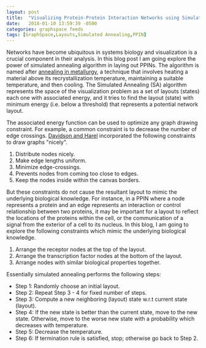 ```yaml
---
layout: post
title:  "Visualizing Protein-Protein Interaction Networks using Simulated Annealing Algorithm"
date:   2018-01-10 13:59:39 -0500
categories: graphspace feeds
tags: [GraphSpace,Layouts,Simulated Annealing,PPIN]
---
```


Networks have become ubiquitous in systems biology and visualization is a crucial component in their analysis. In this blog post I am going explore the power of simulated annealing algorithm in laying out PPINs. The algorithm is named after [annealing in metallurgy](https://en.wikipedia.org/wiki/Annealing_(metallurgy)), a technique that involves heating a material above its recrystallization temperature, maintaining a suitable temperature, and then cooling. The Simulated
Annealing (SA) algorithm represents the space of the visualization problem as a set of layouts (states) each one with associated energy, and it tries to find the layout (state) with minimum energy (i.e. below a threshold) that represents a potential network layout. 

The associated energy function can be used to optimize any graph drawing constraint. For example, a common constraint is to decrease the number of edge crossings. [Davidson and Harel]() incorporated the following constraints to draw graphs "nicely".

1. Distribute nodes nicely.
2. Make edge lengths uniform.
3. Minimize edge-crossings.
4. Prevents nodes from coming too close to edges.
5. Keep the nodes inside within the canvas borders.

But these constraints do not cause the resultant layout to mimic the underlying biological knowledge. For instance, in a PPIN where a node represents a protein and an edge represents an interaction or control relationship between two proteins, it
may be important for a layout to reflect the locations of the proteins within the cell, or the communication of a signal from
the exterior of a cell to its nucleus. In this blog, I am going to explore the following constraints which mimic the underlying biological knowledge.

1. Arrange the receptor nodes at the top of the layout.
2. Arrange the transcription factor nodes at the bottom of the layout.
3. Arrange nodes with similar biological properties together.

Essentially simulated annealing performs the following steps:

- Step 1: Randomly choose an initial layout.
- Step 2: Repeat Step 3 - 4 for fixed number of steps.
- Step 3: Compute a new neighboring (layout) state w.r.t current state (layout). 
- Step 4: If the new state is better than the current state, move to the new state. Otherwise, move to the worse new state with a probability which decreases with temperature.
- Step 5: Decrease the temperature.
- Step 6: If termination rule is satisfied, stop; otherwise go back to Step 2. 
